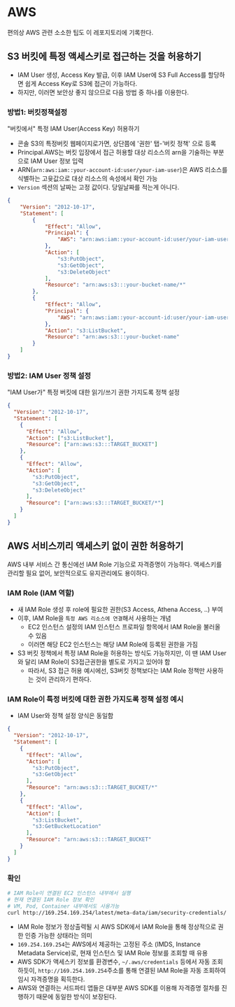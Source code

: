 # AWS

편의상 AWS 관련 소소한 팁도 이 레포지토리에 기록한다.

## S3 버킷에 특정 액세스키로 접근하는 것을 허용하기

- IAM User 생성, Access Key 발급, 이후 IAM User에 S3 Full Access를 할당하면 쉽게 Access Key로 S3에 접근이 가능하다.
- 하지만, 이러면 보안상 좋지 않으므로 다음 방법 중 하나를 이용한다.

### 방법1: 버킷정책설정

"버킷에서" 특정 IAM User(Access Key) 허용하기

- 콘솔 S3의 특정버킷 웹페이지로가면, 상단쯤에 '권한' 탭-'버킷 정책' 으로 등록
- Principal.AWS는 버킷 입장에서 접근 허용할 대상 리소스의 arn을 기술하는 부분으로 IAM User 정보 입력
- ARN(`arn:aws:iam::your-account-id:user/your-iam-user`)은 AWS 리소스를 식별하는 고윳값으로 대상 리소스의 속성에서 확인 가능
- `Version` 섹션의 날짜는 고정 값이다. 당일날짜를 적는게 아니다.

```json
{
    "Version": "2012-10-17",
    "Statement": [
        {
            "Effect": "Allow",
            "Principal": {
                "AWS": "arn:aws:iam::your-account-id:user/your-iam-user"
            },
            "Action": [
                "s3:PutObject",
                "s3:GetObject",
                "s3:DeleteObject"
            ],
            "Resource": "arn:aws:s3:::your-bucket-name/*"
        },
        {
            "Effect": "Allow",
            "Principal": {
                "AWS": "arn:aws:iam::your-account-id:user/your-iam-user"
            },
            "Action": "s3:ListBucket",
            "Resource": "arn:aws:s3:::your-bucket-name"
        }
    ]
}
```

### 방법2: IAM User 정책 설정

"IAM User가" 특정 버킷에 대한 읽기/쓰기 권한 가지도록 정책 설정

```json
{
  "Version": "2012-10-17",
  "Statement": [
    {
      "Effect": "Allow",
      "Action": ["s3:ListBucket"],
      "Resource": ["arn:aws:s3:::TARGET_BUCKET"]
    },
    {
      "Effect": "Allow",
      "Action": [
        "s3:PutObject",
        "s3:GetObject",
        "s3:DeleteObject"
      ],
      "Resource": ["arn:aws:s3:::TARGET_BUCKET/*"]
    }
  ]
}
```

## AWS 서비스끼리 액세스키 없이 권한 허용하기

AWS 내부 서비스 간 통신에선 IAM Role 기능으로 자격증명이 가능하다. 액세스키를 관리할 필요 없어, 보안적으로도 유지관리에도 용이하다.

### IAM Role (IAM 역할)

- 새 IAM Role 생성 후 role에 필요한 권한(S3 Access, Athena Access, ..) 부여
- 이후, IAM Role을 `특정 AWS 리소스에 연결`해서 사용하는 개념
  - EC2 인스턴스 설정의 IAM 인스턴스 프로파일 항목에서 IAM Role을 불러올 수 있음
  - 이러면 해당 EC2 인스턴스는 해당 IAM Role에 등록된 권한을 가짐
- S3 버킷 정책에서 특정 IAM Role을 허용하는 방식도 가능하지만, 이 땐 IAM User와 달리 IAM Role이 S3접근권한을 별도로 가지고 있어야 함
  - 따라서, S3 접근 허용 예시에선, S3버킷 정책보다는 IAM Role 정책만 사용하는 것이 관리하기 편하다.

### IAM Role이 특정 버킷에 대한 권한 가지도록 정책 설정 예시

- IAM User와 정책 설정 양식은 동일함

```json
{
  "Version": "2012-10-17",
  "Statement": [
    {
      "Effect": "Allow",
      "Action": [
        "s3:PutObject",
        "s3:GetObject"
      ],
      "Resource": "arn:aws:s3:::TARGET_BUCKET/*"
    },
    {
      "Effect": "Allow",
      "Action": [
        "s3:ListBucket",
        "s3:GetBucketLocation"
      ],
      "Resource": "arn:aws:s3:::TARGET_BUCKET"
    }
  ]
}
```

### 확인

```sh
# IAM Role이 연결된 EC2 인스턴스 내부에서 실행
# 현재 연결된 IAM Role 정보 확인
# VM, Pod, Container 내부에서도 사용가능
curl http://169.254.169.254/latest/meta-data/iam/security-credentials/
```

- IAM Role 정보가 정상출력될 시 AWS SDK에서 IAM Role을 통해 정상적으로 권한 인증 가능한 상태라는 의미
- `169.254.169.254`는 AWS에서 제공하는 고정된 주소 (IMDS, Instance Metadata Service)로, 현재 인스턴스 및 IAM Role 정보를 조회할 때 유용
- AWS SDK가 액세스키 정보를 환경변수, `~/.aws/credentials` 등에서 자동 조회하듯이, `http://169.254.169.254`주소를 통해 연결된 IAM Role을 자동 조회하여 임시 자격증명을 획득한다.
- AWS와 연결하는 서드파티 앱들은 대부분 AWS SDK를 이용해 자격증명 절차를 진행하기 때문에 동일한 방식이 보장된다.

